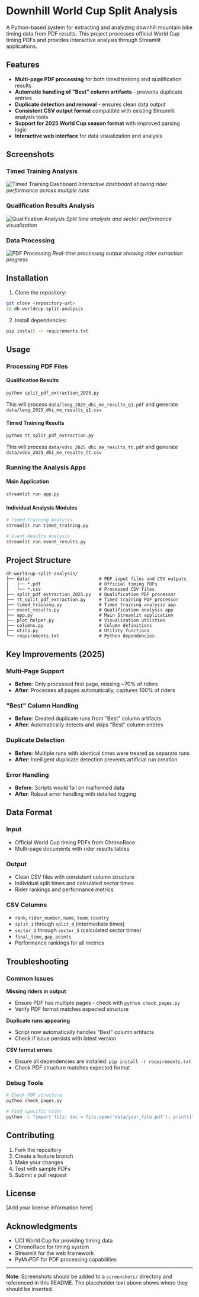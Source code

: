 # Downhill World Cup Split Analysis

A Python-based system for extracting and analyzing downhill mountain bike timing data from PDF results. This project processes official World Cup timing PDFs and provides interactive analysis through Streamlit applications.

## Features

- **Multi-page PDF processing** for both timed training and qualification results
- **Automatic handling of "Best" column artifacts** - prevents duplicate entries
- **Duplicate detection and removal** - ensures clean data output
- **Consistent CSV output format** compatible with existing Streamlit analysis tools
- **Support for 2025 World Cup season format** with improved parsing logic
- **Interactive web interface** for data visualization and analysis

## Screenshots

### Timed Training Analysis
![Timed Training Dashboard](screenshots/timed_training_dashboard.png)
*Interactive dashboard showing rider performance across multiple runs*

### Qualification Results Analysis  
![Qualification Analysis](screenshots/qualification_analysis.png)
*Split time analysis and sector performance visualization*

### Data Processing
![PDF Processing](screenshots/pdf_processing.png)
*Real-time processing output showing rider extraction progress*

## Installation

1. Clone the repository:
```bash
git clone <repository-url>
cd dh-worldcup-split-analysis
```

2. Install dependencies:
```bash
pip install -r requirements.txt
```

## Usage

### Processing PDF Files

#### Qualification Results
```bash
python split_pdf_extraction_2025.py
```
This will process `data/leog_2025_dhi_me_results_q1.pdf` and generate `data/leog_2025_dhi_me_results_q1.csv`

#### Timed Training Results
```bash
python tt_split_pdf_extraction.py
```
This will process `data/vdso_2025_dhi_me_results_tt.pdf` and generate `data/vdso_2025_dhi_me_results_tt.csv`

### Running the Analysis Apps

#### Main Application
```bash
streamlit run app.py
```

#### Individual Analysis Modules
```bash
# Timed Training Analysis
streamlit run timed_training.py

# Event Results Analysis  
streamlit run event_results.py
```

## Project Structure

```
dh-worldcup-split-analysis/
├── data/                          # PDF input files and CSV outputs
│   ├── *.pdf                      # Official timing PDFs
│   └── *.csv                      # Processed CSV files
├── split_pdf_extraction_2025.py   # Qualification PDF processor
├── tt_split_pdf_extraction.py     # Timed training PDF processor
├── timed_training.py              # Timed training analysis app
├── event_results.py               # Qualification analysis app
├── app.py                         # Main Streamlit application
├── plot_helper.py                 # Visualization utilities
├── columns.py                     # Column definitions
├── utils.py                       # Utility functions
└── requirements.txt               # Python dependencies
```

## Key Improvements (2025)

### Multi-Page Support
- **Before**: Only processed first page, missing ~70% of riders
- **After**: Processes all pages automatically, captures 100% of riders

### "Best" Column Handling
- **Before**: Created duplicate runs from "Best" column artifacts
- **After**: Automatically detects and skips "Best" column entries

### Duplicate Detection
- **Before**: Multiple runs with identical times were treated as separate runs
- **After**: Intelligent duplicate detection prevents artificial run creation

### Error Handling
- **Before**: Scripts would fail on malformed data
- **After**: Robust error handling with detailed logging

## Data Format

### Input
- Official World Cup timing PDFs from ChronoRace
- Multi-page documents with rider results tables

### Output
- Clean CSV files with consistent column structure
- Individual split times and calculated sector times
- Rider rankings and performance metrics

### CSV Columns
- `rank`, `rider_number`, `name`, `team`, `country`
- `split_1` through `split_4` (intermediate times)
- `sector_1` through `sector_5` (calculated sector times)
- `final_time`, `gap`, `points`
- Performance rankings for all metrics

## Troubleshooting

### Common Issues

**Missing riders in output**
- Ensure PDF has multiple pages - check with `python check_pages.py`
- Verify PDF format matches expected structure

**Duplicate runs appearing**
- Script now automatically handles "Best" column artifacts
- Check if issue persists with latest version

**CSV format errors**
- Ensure all dependencies are installed: `pip install -r requirements.txt`
- Check PDF structure matches expected format

### Debug Tools

```bash
# Check PDF structure
python check_pages.py

# Find specific rider
python -c "import fitz; doc = fitz.open('data/your_file.pdf'); print([line for line in doc[0].get_text('text').split('\n') if 'RIDER_NAME' in line])"
```

## Contributing

1. Fork the repository
2. Create a feature branch
3. Make your changes
4. Test with sample PDFs
5. Submit a pull request

## License

[Add your license information here]

## Acknowledgments

- UCI World Cup for providing timing data
- ChronoRace for timing system
- Streamlit for the web framework
- PyMuPDF for PDF processing capabilities

---

**Note**: Screenshots should be added to a `screenshots/` directory and referenced in this README. The placeholder text above shows where they should be inserted. 